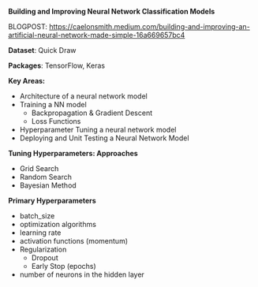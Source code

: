 **Building and Improving Neural Network Classification Models**

BLOGPOST: https://caelonsmith.medium.com/building-and-improving-an-artificial-neural-network-made-simple-16a669657bc4

**Dataset**: Quick Draw

**Packages**: TensorFlow, Keras

**Key Areas:**
- Architecture of a neural network model
- Training a NN model
    - Backpropagation & Gradient Descent
    - Loss Functions
- Hyperparameter Tuning a neural network model
- Deploying and Unit Testing a Neural Network Model

**Tuning Hyperparameters: Approaches**
- Grid Search                               
- Random Search                             
- Bayesian Method                           
  
**Primary Hyperparameters**
- batch_size                                
- optimization algorithms                   
- learning rate                             
- activation functions (momentum)           
- Regularization
  - Dropout
  - Early Stop (epochs)
- number of neurons in the hidden layer     
